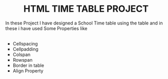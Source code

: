 <h1 align="center">HTML TIME TABLE PROJECT </h1>
<p>In these Project I have designed a School Time table using the table and in these i have used Some Properties like <br> <br>

<ul type="Square">
  <li>Cellspacing</li>
  <li>Cellpadding</li>
  <li>Colspan</li>
   <li>Rowspan</li>
  <li>Border in table</li>
  <li>Align Property</li>
  
</ul>
 
</p >
